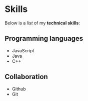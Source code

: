 # Skills

Below is a _list_ of my **technical skills**:

## Programming languages
- JavaScript
- Java
- C++

## Collaboration
- Github
- Git

